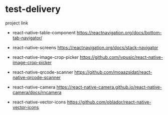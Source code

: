 # test-delivery
project link

- react-native-table-component
https://reactnavigation.org/docs/bottom-tab-navigator/

- react-native-screens
https://reactnavigation.org/docs/stack-navigator

- react-native-image-crop-picker
https://github.com/ivpusic/react-native-image-crop-picker

- react-native-qrcode-scanner
https://github.com/moaazsidat/react-native-qrcode-scanner

- react-native-camera
https://react-native-camera.github.io/react-native-camera/docs/rncamera

- react-native-vector-icons
https://github.com/oblador/react-native-vector-icons
